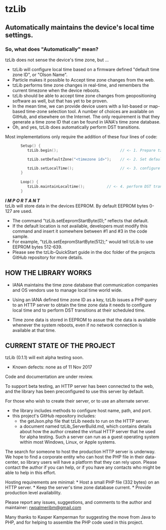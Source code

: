 # tzLib

## Automatically maintains the device's local time settings.

### So, what does "Automatically" mean?
tzLib does not sense the device's time zone, but ...
*	tzLib will configure local time based on a firmware defined "default time zone ID", or "Olson Name".
*	Particle makes it possible to Accept time zone changes from the web.
*	tzLib performs time zone changes in real-time, and remembers the current timezone when the device reboots.
*	tzLib should be able to accept time zone changes from geopositioning software as well, but that has yet to be proven.
*	In the mean time, we can provide device users with a list-based or map-based time-zone selection tool. A number of choices are available on GitHub, and elsewhere on the Internet. The only requirement is that they generate a time zone ID that can be found in IANA's time zone database.
*	Oh, and yes, tzLib does automatically perform DST transitions.  




Most implementations only require the addition of these four lines of code:

```cpp		
	   Setup() {
	      tzLib.begin();                         	// <- 1. Prepare tzLib to run

	      tzLib.setDefaultZone("<timezone id>"); 	// <- 2. Set default timezone

	      tzLib.setLocalTime();                  	// <- 3. configure local time   
	   }
		   
	   Loop() {
	      tzLib.maintainLocaltime();          // <- 4. perform DST transitions & keeps time zone data current.
	   }
```

*__I M P O R T A N T__*  
tzLib will store data in the devices EEPROM. By default EEPROM bytes 0-127 are used. 
* 	The command "tzLib.setEepromStartByte(0);" reflects that default.  
* 	If the default location is not available, developers must modify this command and insert it somewhere between #1 and #3 in the code sample.
*	For example, "tzLib.setEepromStartByte(512);" would tell tzLib to use EEPROM bytes 512-639. 
*	Please see the tzLib-QuickStart guide in the doc folder of the projects GitHub repository for more details.




## HOW THE LIBRARY WORKS 

* IANA maintains the time zone database that communication companies and OS vendors use to manage local time world wide. 

* Using an IANA defined time zone ID as a key, tzLIb issues a PHP query to an HTTP server to obtain the time zone data it needs to configure local time and to perform DST transitions at their scheduled time.

* Time zone data is stored in EEPROM to assue that the data is available whenever the system reboots, even if no network connection is available at that time. 



## CURRENT STATE OF THE PROJECT

tzLib (0.1.1) will exit alpha testing soon.
*	Known defects: none as of 11 Nov 2017
	
Code and documentation are under review. 
	
To support beta testing, an HTTP server has been connected to the  web, and the library has been preconfigured to use this server by default. 
		
For those who wish to create their server, or to use an alternate server. 
* the library includes methods to configure host name, path, and port.
* this project's GitHub repository includes:
	* 	the getJson.php file that tzLib needs to run on the HTTP server.
	* 	a document named tzLib_ServerBuild.md,  which contains details about how the author created the virtual HTTP server that he used for alpha testing. Such a server can run as a guest operating system within most Windows, Linux, or Apple systems. 

The search for someone to host the production HTTP server is underway.  We hope to find a corporate entity who can host the PHP file in their data-center, so library users will have a platform that they can rely upon. Please contact the author if you can help, or if you have any contacts who might be able to help in this effort. 
		
Hosting requirements are minimal: 
	* 	Host a small PHP file (332 bytes) on an HTTP server.
	* 	Keep the server's time zone database current.
	* 	Provide production level availability.
		
Please report any issues, suggestions, and comments to the author and maintainer: rwpalmeribm@gmail.com
	   

Many thanks to Kasper Kamperman for suggesting the move from Java to PHP,
and for helping to assemble the PHP code used in this project.





